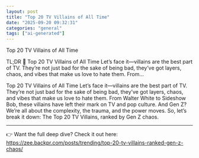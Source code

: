 ```yaml
---
layout: post
title: "Top 20 TV Villains of All Time"
date: "2025-09-20 09:32:31"
categories: "general"
tags: ["ai-generated"]
---
```


Top 20 TV Villains of All Time

TL;DR 🚀
Top 20 TV Villains of All Time
Let’s face it—villains are the best part of TV. They’re not just bad for the sake of being bad, they’ve got layers, chaos, and vibes that make us love to hate them. From...

Top 20 TV Villains of All Time
Let’s face it—villains are the best part of TV. They’re not just bad for the sake of being bad, they’ve got layers, chaos, and vibes that make us love to hate them. From Walter White to Sideshow Bob, these villains have left their mark on TV and pop culture. And Gen Z? We’re all about the complexity, the trauma, and the power moves. So, let’s break it down: The Top 20 TV Villains, ranked by Gen Z chaos.

---

👉 Want the full deep dive? Check it out here:  
https://zee.backpr.com/posts/trending/top-20-tv-villains-ranked-gen-z-chaos/


